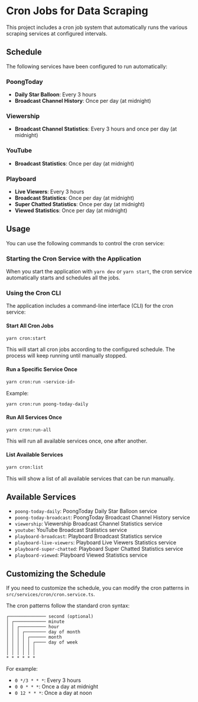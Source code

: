 # Cron Jobs for Data Scraping

This project includes a cron job system that automatically runs the various scraping services at configured intervals.

## Schedule

The following services have been configured to run automatically:

### PoongToday

- **Daily Star Balloon**: Every 3 hours
- **Broadcast Channel History**: Once per day (at midnight)

### Viewership

- **Broadcast Channel Statistics**: Every 3 hours and once per day (at midnight)

### YouTube

- **Broadcast Statistics**: Once per day (at midnight)

### Playboard

- **Live Viewers**: Every 3 hours
- **Broadcast Statistics**: Once per day (at midnight)
- **Super Chatted Statistics**: Once per day (at midnight)
- **Viewed Statistics**: Once per day (at midnight)

## Usage

You can use the following commands to control the cron service:

### Starting the Cron Service with the Application

When you start the application with `yarn dev` or `yarn start`, the cron service automatically starts and schedules all the jobs.

### Using the Cron CLI

The application includes a command-line interface (CLI) for the cron service:

#### Start All Cron Jobs

```bash
yarn cron:start
```

This will start all cron jobs according to the configured schedule. The process will keep running until manually stopped.

#### Run a Specific Service Once

```bash
yarn cron:run <service-id>
```

Example:

```bash
yarn cron:run poong-today-daily
```

#### Run All Services Once

```bash
yarn cron:run-all
```

This will run all available services once, one after another.

#### List Available Services

```bash
yarn cron:list
```

This will show a list of all available services that can be run manually.

## Available Services

- `poong-today-daily`: PoongToday Daily Star Balloon service
- `poong-today-broadcast`: PoongToday Broadcast Channel History service
- `viewership`: Viewership Broadcast Channel Statistics service
- `youtube`: YouTube Broadcast Statistics service
- `playboard-broadcast`: Playboard Broadcast Statistics service
- `playboard-live-viewers`: Playboard Live Viewers Statistics service
- `playboard-super-chatted`: Playboard Super Chatted Statistics service
- `playboard-viewed`: Playboard Viewed Statistics service

## Customizing the Schedule

If you need to customize the schedule, you can modify the cron patterns in `src/services/cron/cron.service.ts`.

The cron patterns follow the standard cron syntax:

```
┌────────────── second (optional)
│ ┌──────────── minute
│ │ ┌────────── hour
│ │ │ ┌──────── day of month
│ │ │ │ ┌────── month
│ │ │ │ │ ┌──── day of week
│ │ │ │ │ │
│ │ │ │ │ │
* * * * * *
```

For example:

- `0 */3 * * *`: Every 3 hours
- `0 0 * * *`: Once a day at midnight
- `0 12 * * *`: Once a day at noon
